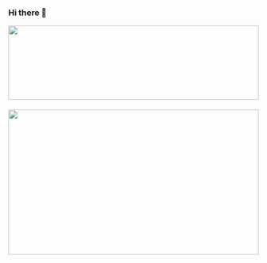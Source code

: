 ### Hi there 👋

<div>
  <span>
    <img style="height: 150px;width:100%" align="center" src="https://github-readme-stats.vercel.app/api?username=ericsalvi&theme=nord&show_icons=true" />
  </span>
  <span>
    <img style="height: 293px;width: 100%;padding-top: 20px;" align="center" src="https://github-readme-stats.vercel.app/api/top-langs/?username=ericsalvi&hide=html&title_color=80A0C0&text_color=D7DDE8&icon_color=2bbc8a&bg_color=2E3440&langs_count=4" />
  </span>
</div>


<!--
**ericsalvi/ericsalvi** is a ✨ _special_ ✨ repository because its `README.md` (this file) appears on your GitHub profile.

Here are some ideas to get you started:

- 🔭 I’m currently working on ...
- 🌱 I’m currently learning ...
- 👯 I’m looking to collaborate on ...
- 🤔 I’m looking for help with ...
- 💬 Ask me about ...
- 📫 How to reach me: ...
- 😄 Pronouns: ...
- ⚡ Fun fact: ...
-->
